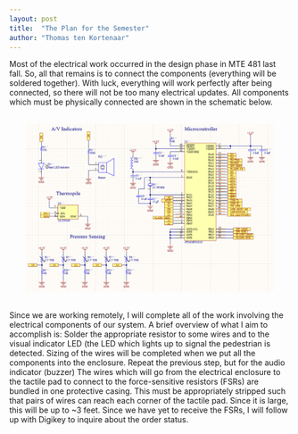 ```yaml
---
layout: post
title:  "The Plan for the Semester"
author: "Thomas ten Kortenaar"
---
```


Most of the electrical work occurred in the design phase in MTE 481 last fall. So, all that remains is to connect the components (everything will be soldered together). With luck, everything will work perfectly after being connected, so there will not be too many electrical updates. All components which must be physically connected are shown in the schematic below.

<div style="text-align: center; margin: 30px 30px 30px 30px;">
  <img src="/../assets/electric-schematic.png" width="700">
</div>

Since we are working remotely, I will complete all of the work involving the electrical components of our system. A brief overview of what I aim to accomplish is:
Solder the appropriate resistor to some wires and to the visual indicator LED (the LED which lights up to signal the pedestrian is detected. Sizing of the wires will be completed when we put all the components into the enclosure.
Repeat the previous step, but for the audio indicator (buzzer)
The wires which will go from the electrical enclosure to the tactile pad to connect to the force-sensitive resistors (FSRs) are bundled in one protective casing. This must be appropriately stripped such that pairs of wires can reach each corner of the tactile pad. Since it is large, this will be up to ~3 feet. 
Since we have yet to receive the FSRs, I will follow up with Digikey to inquire about the order status.  

